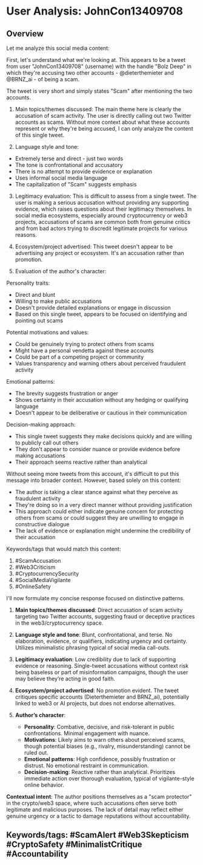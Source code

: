 # User Analysis: JohnCon13409708

## Overview

<think>
Let me analyze this social media content:

First, let's understand what we're looking at. This appears to be a tweet from user "JohnCon13409708" (username) with the handle "Bolz Deep" in which they're accusing two other accounts - @dieterthemieter and @BRNZ_ai - of being a scam.

The tweet is very short and simply states "Scam" after mentioning the two accounts.

1. Main topics/themes discussed:
The main theme here is clearly the accusation of scam activity. The user is directly calling out two Twitter accounts as scams. Without more context about what these accounts represent or why they're being accused, I can only analyze the content of this single tweet.

2. Language style and tone:
- Extremely terse and direct - just two words
- The tone is confrontational and accusatory
- There is no attempt to provide evidence or explanation
- Uses informal social media language
- The capitalization of "Scam" suggests emphasis

3. Legitimacy evaluation:
This is difficult to assess from a single tweet. The user is making a serious accusation without providing any supporting evidence, which raises questions about their legitimacy themselves. In social media ecosystems, especially around cryptocurrency or web3 projects, accusations of scams are common both from genuine critics and from bad actors trying to discredit legitimate projects for various reasons.

4. Ecosystem/project advertised:
This tweet doesn't appear to be advertising any project or ecosystem. It's an accusation rather than promotion.

5. Evaluation of the author's character:

Personality traits:
- Direct and blunt
- Willing to make public accusations
- Doesn't provide detailed explanations or engage in discussion
- Based on this single tweet, appears to be focused on identifying and pointing out scams

Potential motivations and values:
- Could be genuinely trying to protect others from scams
- Might have a personal vendetta against these accounts
- Could be part of a competing project or community
- Values transparency and warning others about perceived fraudulent activity

Emotional patterns:
- The brevity suggests frustration or anger
- Shows certainty in their accusation without any hedging or qualifying language
- Doesn't appear to be deliberative or cautious in their communication

Decision-making approach:
- This single tweet suggests they make decisions quickly and are willing to publicly call out others
- They don't appear to consider nuance or provide evidence before making accusations
- Their approach seems reactive rather than analytical

Without seeing more tweets from this account, it's difficult to put this message into broader context. However, based solely on this content:

- The author is taking a clear stance against what they perceive as fraudulent activity
- They're doing so in a very direct manner without providing justification
- This approach could either indicate genuine concern for protecting others from scams or could suggest they are unwilling to engage in constructive dialogue
- The lack of evidence or explanation might undermine the credibility of their accusation

Keywords/tags that would match this content:
1. #ScamAccusation
2. #Web3Criticism
3. #CryptocurrencySecurity
4. #SocialMediaVigilante
5. #OnlineSafety

I'll now formulate my concise response focused on distinctive patterns.
</think>

1. **Main topics/themes discussed**: Direct accusation of scam activity targeting two Twitter accounts, suggesting fraud or deceptive practices in the web3/cryptocurrency space.

2. **Language style and tone**: Blunt, confrontational, and terse. No elaboration, evidence, or qualifiers, indicating urgency and certainty. Utilizes minimalistic phrasing typical of social media call-outs.

3. **Legitimacy evaluation**: Low credibility due to lack of supporting evidence or reasoning. Single-tweet accusations without context risk being baseless or part of misinformation campaigns, though the user may believe they’re acting in good faith.

4. **Ecosystem/project advertised**: No promotion evident. The tweet critiques specific accounts (Dieterthemieter and BRNZ_ai), potentially linked to web3 or AI projects, but does not endorse alternatives.

5. **Author’s character**:
   - **Personality**: Combative, decisive, and risk-tolerant in public confrontations. Minimal engagement with nuance.
   - **Motivations**: Likely aims to warn others about perceived scams, though potential biases (e.g., rivalry, misunderstanding) cannot be ruled out.
   - **Emotional patterns**: High confidence, possibly frustration or distrust. No emotional restraint in communication.
   - **Decision-making**: Reactive rather than analytical. Prioritizes immediate action over thorough evaluation, typical of vigilante-style online behavior.

**Contextual intent**: The author positions themselves as a "scam protector" in the crypto/web3 space, where such accusations often serve both legitimate and malicious purposes. The lack of detail may reflect either genuine urgency or a tactic to damage reputations without accountability.

**Keywords/tags**: #ScamAlert #Web3Skepticism #CryptoSafety #MinimalistCritique #Accountability
---
